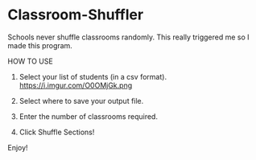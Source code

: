 # Classroom-Shuffler

Schools never shuffle classrooms randomly. This really triggered me so I made this program.

HOW TO USE

1. Select your list of students (in a csv format).
   https://i.imgur.com/O0OMjGk.png

2. Select where to save your output file.

3. Enter the number of classrooms required.

4. Click Shuffle Sections!

Enjoy!

